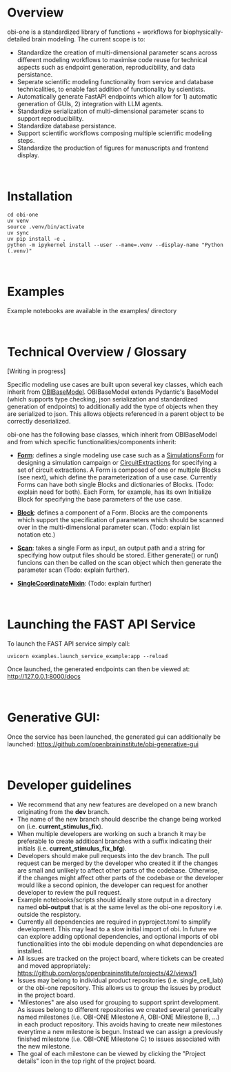 # Overview

obi-one is a standardized library of functions + workflows for biophysically-detailed brain modeling. The current scope is to:
- Standardize the creation of multi-dimensional parameter scans across different modeling workflows to maximise code reuse for technical aspects such as endpoint generation, reproducibility, and data persistance.
- Seperate scientific modeling functionality from service and database technicalities, to enable fast addition of functionality by scientists.
- Automatically generate FastAPI endpoints which allow for 1) automatic generation of GUIs, 2) integration with LLM agents.
- Standardize serialization of multi-dimensional parameter scans to support reproducibility.
- Standardize database persistance.
- Support scientific workflows composing multiple scientific modeling steps.
- Standardize the production of figures for manuscripts and frontend display.

<br>

# Installation

```
cd obi-one
uv venv
source .venv/bin/activate
uv sync
uv pip install -e .
python -m ipykernel install --user --name=.venv --display-name "Python (.venv)"
```

<br>


# Examples
Example notebooks are available in the examples/ directory

<br>


# Technical Overview / Glossary

[Writing in progress]

Specific modeling use cases are built upon several key classes, which each inherit from [OBIBaseModel](obi/modeling/core/base.py). OBIBaseModel extends Pydantic's BaseModel (which supports type checking, json serialization and standardized generation of endpoints) to additionally add the type of objects when they are serialized to json. This allows objects referenced in a parent object to be correctly deserialized.

obi-one has the following base classes, which inherit from OBIBaseModel and from which specific functionalities/components inherit:

- [**Form**](obi/modeling/core/form.py): defines a single modeling use case such as a [SimulationsForm](obi/modeling/simulation/simulations.py) for designing a simulation campaign or [CircuitExtractions](obi/modeling/circuit_extraction/circuit_extraction.py) for specifying a set of circuit extractions. A Form is composed of one or multiple Blocks (see next), which define the parameterization of a use case. Currently Forms can have both single Blocks and dictionaries of Blocks. (Todo: explain need for both). Each Form, for example, has its own Initialize Block for specifying the base parameters of the use case.

- [**Block**](obi/modeling/core/block.py): defines a component of a Form. Blocks are the components which support the specification of parameters which should be scanned over in the multi-dimensional parameter scan. (Todo: explain list notation etc.)

- [**Scan**](obi/modeling/core/scan.py): takes a single Form as input, an output path and a string for specifying how output files should be stored. Either generate() or run() funcions can then be called on the scan object which then generate the parameter scan (Todo: explain further).

- [**SingleCoordinateMixin**](obi/modeling/core/single.py): (Todo: explain further)


<br>




# Launching the FAST API Service
To launch the FAST API service simply call:
```
uvicorn examples.launch_service_example:app --reload
```

Once launched, the generated endpoints can then be viewed at: http://127.0.0.1:8000/docs


<br>




# Generative GUI:
Once the service has been launched, the generated gui can additionally be launched: https://github.com/openbraininstitute/obi-generative-gui

<br>




# Developer guidelines

- We recommend that any new features are developed on a new branch originating from the **dev** branch. 
- The name of the new branch should describe the change being worked on (i.e. **current_stimulus_fix**). 
- When multiple developers are working on such a branch it may be preferable to create additioanl branches with a suffix indicating their initials (i.e. **current_stimulus_fix_bfg**).
- Developers should make pull requests into the dev branch. The pull request can be merged by the developer who created it if the changes are small and unlikely to affect other parts of the codebase. Otherwise, if the changes might affect other parts of the codebase or the developer would like a second opinion, the developer can request for another developer to review the pull request.
- Example notebooks/scripts should ideally store output in a directory named **obi-output** that is at the same level as the obi-one repository i.e. outside the respistory.
- Currently all dependencies are required in pyproject.toml to simplify development. This may lead to a slow initial import of obi. In future we can explore adding optional dependencies, and optional imports of obi functionalities into the obi module depending on what dependencies are installed.
- All issues are tracked on the project board, where tickets can be created and moved appropriately: https://github.com/orgs/openbraininstitute/projects/42/views/1 
- Issues may belong to individual product repositories (i.e. single_cell_lab) or the obi-one repository. This allows us to group the issues by product in the project board.
- "Milestones" are also used for grouping to support sprint development. As issues belong to different repositories we created several generically named milestones (i.e. OBI-ONE Milestone A, OBI-ONE Milestone B, ...) in each product repository. This avoids having to create new milestones everytime a new milestone is begun. Instead we can assign a previously finished milestone (i.e. OBI-ONE Milestone C) to issues associated with the new milestone. 
- The goal of each milestone can be viewed by clicking the "Project details" icon in the top right of the project board.

 


